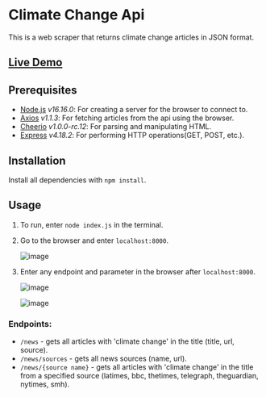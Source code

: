 # Climate Change Api
This is a web scraper that returns climate change articles in JSON format. 
## [Live Demo](https://climate-change-api-dzwj.onrender.com)
## Prerequisites
- [Node.js](https://nodejs.org/en) *v16.16.0*: For creating a server for the browser to connect to.
- [Axios](https://axios-http.com/docs/intro) *v1.1.3*: For fetching articles from the api using the browser.
- [Cheerio](https://cheerio.js.org/) *v1.0.0-rc.12*: For parsing and manipulating HTML.
- [Express](https://expressjs.com/) *v4.18.2*: For performing HTTP operations(GET, POST, etc.).
## Installation
Install all dependencies with ```npm install```.
## Usage
1. To run, enter ```node index.js``` in the terminal. 
3. Go to the browser and enter ```localhost:8000```.
   
   ![image](https://github.com/rainmaker514/climate-change-api/assets/36095171/e712cd2c-abd3-4a6c-b640-fb27cab89096)

5. Enter any endpoint and parameter in the browser after ```localhost:8000```.

   ![image](https://github.com/rainmaker514/climate-change-api/assets/36095171/d4656e27-cde3-450e-a002-03040fb9d57d)

   ![image](https://github.com/rainmaker514/climate-change-api/assets/36095171/bd2c41c4-4fb6-4bea-9d57-29bddda7118c)


### Endpoints: 
- ```/news``` - gets all articles with 'climate change' in the title (title, url, source).
- ```/news/sources``` - gets all news sources (name, url).
- ```/news/{source name}``` - gets all articles with 'climate change' in the title from a specified source (latimes, bbc, thetimes, telegraph, theguardian, nytimes, smh).
